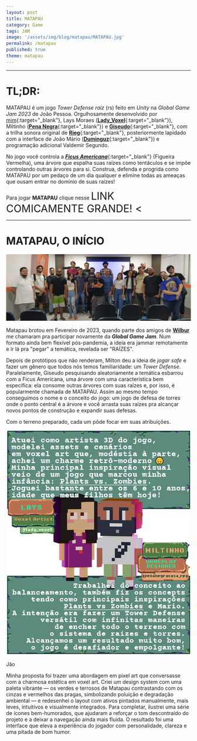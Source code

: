 ```yaml
---
layout: post
title: MATAPAU
category: Game
tags: JAM
image: '/assets/img/blog/matapau/MATAPAU.jpg'
permalink: /matapau
published: true
theme: matapau
---
```


---

# TL;DR:

MATAPAU é um jogo *Tower Defense raíz* (rs) feito em *Unity* na *Global Game Jam 2023* de João Pessoa. Orgulhosamente desenvolvido por [mim](https://www.instagram.com/canalpoligonal){:target="_blank"}, Lays Moraes ([**Lady_Voxel**](https://www.instagram.com/lady_voxel/){:target="_blank"}), Miltinho ([**Pena Negra**](https://www.instagram.com/penanegracasa_rpg){:target="_blank"}) e [**Giseudo**](https://bsky.app/profile/giseudo.bsky.social){:target="_blank"}, com a trilha sonora original de [**Rieg**](https://www.instagram.com/riegulate){:target="_blank"}, posteriormente lapidado com a interface de João Mário ([**Duminguz**](https://www.instagram.com/duminguz){:target="_blank"}) e programação adicional Valdemir Segundo.

No jogo você controla a [***Ficus Americana***](https://pt.wikipedia.org/wiki/Mata-pau){:target="_blank"} (Figueira Vermelha), uma árvore que espalha suas raízes como tentáculos e se impõe controlando outras árvores para si. Construa, defenda e progrida como MATAPAU por um pedaço de um dia qualquer e elimine todas as ameaças que ousam entrar no domínio de suas raízes!

Para jogar **MATAPAU** clique nesse <a href="https://poligonal.itch.io/matapau" target="_blank" style="text-decoration: none; font-size: 2em;">
    LINK COMICAMENTE GRANDE! < </a>

---

# MATAPAU, O INÍCIO

![Galerão da Global Game Jam em João Pessoa, Fevereiro de 2023](/assets/img/blog/matapau/ggj23.jpg)

Matapau brotou em Fevereiro de 2023, quando parte dos amigos de [**Wilbur**](/wilbur) me chamaram pra participar novamente da ***Global Game Jam***. Num formato ainda bem flexível pós-pandemia, a ideia era jammar remotamente e ir lá pra "pegar" a temática, revelada ser "RAÍZES".

Depois de protótipos que não renderam, Milton deu a ideia de *jogar safe* e fazer um gênero que todos nós temos familiaridade: um *Tower Defense*. Paralelamente, Giseudo pesquisando aleatoriamente a temática esbarrou com a Ficus Americana, uma árvore com uma característica bem específica: ela consome outras árvores com suas raízes e, por isso, é popularmente chamada de MATAPAU. Assim ao mesmo tempo conseguimos o nome e o conceito do jogo: um jogo de defesa de torres onde o ponto central é a árvore e você arrasta suas raízes pra alcançar novos pontos de construção e expandir suas defesas.

Com o terreno preparado, cada um pôde focar em suas atribuições.

<div class="arcoiro">
  <img src="/assets/img/blog/matapau/laysmiltin.png" alt="Lays & Miltin">
</div>

Jão

Minha proposta foi trazer uma abordagem em pixel art que conversasse com a charmosa estética em voxel art. Criei um design system com uma paleta vibrante — os verdes e terrosos de Matapau contrastando com os cinzas e vermelhos das pragas, simbolizando poluição e degradação ambiental — e redesenhei o layout com ativos pintados manualmente, mais leves, intuitivos e visualmente integrados. Para completar, ilustrei uma série de ícones bem-humorados, que ajudaram a reforçar o tom descontraído do projeto e a deixar a navegação ainda mais fluida. O resultado foi uma interface que eleva a experiência do jogador com personalidade, clareza e uma pitada de bom humor.
